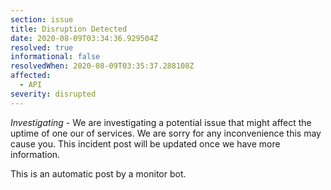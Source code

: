 ```yaml
---
section: issue
title: Disruption Detected
date: 2020-08-09T03:34:36.929504Z
resolved: true
informational: false
resolvedWhen: 2020-08-09T03:35:37.288108Z
affected:
  - API
severity: disrupted
---
```

*Investigating* - We are investigating a potential issue that might affect the uptime of one our of services. We are sorry for any inconvenience this may cause you. This incident post will be updated once we have more information.

This is an automatic post by a monitor bot.
        